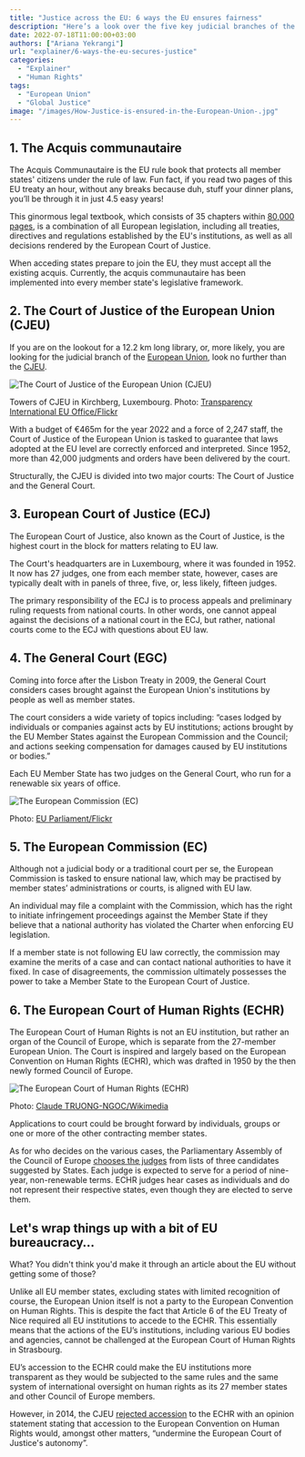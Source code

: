 ```yaml
---
title: "Justice across the EU: 6 ways the EU ensures fairness"
description: "Here’s a look over the five key judicial branches of the European Union and how they are safeguarding justice across the block."
date: 2022-07-18T11:00:00+03:00
authors: ["Ariana Yekrangi"]
url: "explainer/6-ways-the-eu-secures-justice"
categories:
  - "Explainer"
  - "Human Rights"
tags:
  - "European Union"
  - "Global Justice"
image: "/images/How-Justice-is-ensured-in-the-European-Union-.jpg"
---
```

## **1\. The Acquis communautaire** 

The Acquis Communautaire is the EU rule book that protects all member states' citizens under the rule of law. Fun fact, if you read two pages of this EU treaty an hour, without any breaks because duh, stuff your dinner plans, you’ll be through it in just 4.5 easy years!

This ginormous legal textbook, which consists of 35 chapters within [80,000 pages](https://eur-lex.europa.eu/LexUriServ/LexUriServ.do?uri=COM:2001:0645:FIN:EN:PDF), is a combination of all European legislation, including all treaties, directives and regulations established by the EU's institutions, as well as all decisions rendered by the European Court of Justice.

When acceding states prepare to join the EU, they must accept all the existing acquis. Currently, the acquis communautaire has been implemented into every member state's legislative framework.

## 2\. **The Court of Justice of the European Union (CJEU)**

If you are on the lookout for a 12.2 km long library, or, more likely, you are looking for the judicial branch of the [European Union](https://un-aligned.org/tag/european-union/), look no further than the [CJEU](https://curia.europa.eu/jcms/jcms/P_80908/en/).

![The Court of Justice of the European Union (CJEU)](/images/How-justice-works-at-the-EU.jpg)

Towers of CJEU in Kirchberg, Luxembourg. Photo: [Transparency International EU Office/Flickr](https://creativecommons.org/licenses/by-nc-nd/2.0/)


With a budget of €465m for the year 2022 and a force of 2,247 staff, the Court of Justice of the European Union is tasked to guarantee that laws adopted at the EU level are correctly enforced and interpreted. Since 1952, more than 42,000 judgments and orders have been delivered by the court.

Structurally, the CJEU is divided into two major courts: The Court of Justice and the General Court.

## 3\. **European Court of Justice (ECJ)**

The European Court of Justice, also known as the Court of Justice, is the highest court in the block for matters relating to EU law.

The Court's headquarters are in Luxembourg, where it was founded in 1952. It now has 27 judges, one from each member state, however, cases are typically dealt with in panels of three, five, or, less likely, fifteen judges.

The primary responsibility of the ECJ is to process appeals and preliminary ruling requests from national courts. In other words, one cannot appeal against the decisions of a national court in the ECJ, but rather, national courts come to the ECJ with questions about EU law.

## 4\. **The General Court (EGC)**

Coming into force after the Lisbon Treaty in 2009, the General Court considers cases brought against the European Union's institutions by people as well as member states.

The court considers a wide variety of topics including: “cases lodged by individuals or companies against acts by EU institutions; actions brought by the EU Member States against the European Commission and the Council; and actions seeking compensation for damages caused by EU institutions or bodies.”

Each EU Member State has two judges on the General Court, who run for a renewable six years of office.

![The European Commission (EC)](/images/justice-within-the-European-block-the-european-commission-.jpg)

Photo: [EU Parliament/Flickr](https://creativecommons.org/licenses/by-nc-nd/2.0/)


## 5\. **The European Commission (EC)**

Although not a judicial body or a traditional court per se, the European Commission is tasked to ensure national law, which may be practised by member states’ administrations or courts, is aligned with EU law.

An individual may file a complaint with the Commission, which has the right to initiate infringement proceedings against the Member State if they believe that a national authority has violated the Charter when enforcing EU legislation.

If a member state is not following EU law correctly, the commission may examine the merits of a case and can contact national authorities to have it fixed. In case of disagreements, the commission ultimately possesses the power to take a Member State to the European Court of Justice.

## 6\. **The European Court of Human Rights (ECHR)**

The European Court of Human Rights is not an EU institution, but rather an organ of the Council of Europe, which is separate from the 27-member European Union. The Court is inspired and largely based on the European Convention on Human Rights (ECHR), which was drafted in 1950 by the then newly formed Council of Europe.

![The European Court of Human Rights (ECHR)](/images/justice-within-the-European-block-European-Court-of-Human-Rights.jpg)

Photo: [Claude TRUONG-NGOC/Wikimedia](https://creativecommons.org/licenses/by-sa/3.0)


Applications to court could be brought forward by individuals, groups or one or more of the other contracting member states.

As for who decides on the various cases, the Parliamentary Assembly of the Council of Europe [chooses the judges](https://assembly.coe.int/LifeRay/CDH/Pdf/ProcedureElectionJudges-EN.pdf) from lists of three candidates suggested by States. Each judge is expected to serve for a period of nine-year, non-renewable terms. ECHR judges hear cases as individuals and do not represent their respective states, even though they are elected to serve them.

## **Let's wrap things up with a bit of EU bureaucracy…**

What? You didn't think you'd make it through an article about the EU without getting some of those?

Unlike all EU member states, excluding states with limited recognition of course, the European Union itself is not a party to the European Convention on Human Rights. This is despite the fact that Article 6 of the EU Treaty of Nice required all EU institutions to accede to the ECHR. This essentially means that the actions of the EU’s institutions, including various EU bodies and agencies, cannot be challenged at the European Court of Human Rights in Strasbourg.

EU’s accession to the ECHR could make the EU institutions more transparent as they would be subjected to the same rules and the same system of international oversight on human rights as its 27 member states and other Council of Europe members.

However, in 2014, the CJEU [rejected accession](https://eur-lex.europa.eu/legal-content/EN/TXT/?uri=CELEX%3A62013CV0002) to the ECHR with an opinion statement stating that accession to the European Convention on Human Rights would, amongst other matters, “undermine the European Court of Justice's autonomy”.

